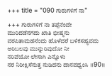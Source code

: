 +++
title = "090 ಗುರುಗಳಿಗೆ ನಾ"

+++
ಗುರುಗಳಿಗೆ ನಾ ತಪ್ಪೆನೆಂದೇ  
ಮುರಿದಡೆನಗದು ಖಾತಿ ಭೀಷ್ಮನು  
ವರಪಿತಾಮಹನೆಂದು ಹೊಳೆದರೆ ಬಳಿಕಸಹ್ಯವದು  
ಅರಿಬಲವು ಮುನ್ನುರಿವುದೋ ನೀ  
ನರಿವೆಯೋ ಲೇಸಾಗಿ ಎನ್ನೊಳು  
ನರ ನಿರೀಕ್ಷಿಸೆನುತ್ತ ನುಡಿದನು ದಾನವಧ್ವಂಸಿ      ॥90॥